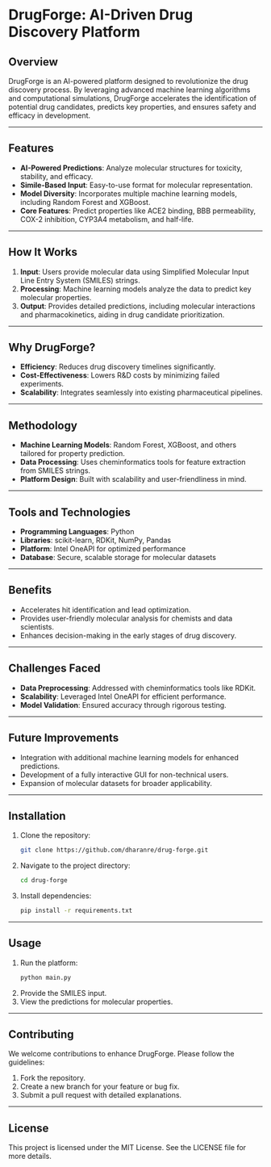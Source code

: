 # DrugForge: AI-Driven Drug Discovery Platform

## Overview
DrugForge is an AI-powered platform designed to revolutionize the drug discovery process. By leveraging advanced machine learning algorithms and computational simulations, DrugForge accelerates the identification of potential drug candidates, predicts key properties, and ensures safety and efficacy in development.

---

## Features
- **AI-Powered Predictions**: Analyze molecular structures for toxicity, stability, and efficacy.
- **Simile-Based Input**: Easy-to-use format for molecular representation.
- **Model Diversity**: Incorporates multiple machine learning models, including Random Forest and XGBoost.
- **Core Features**: Predict properties like ACE2 binding, BBB permeability, COX-2 inhibition, CYP3A4 metabolism, and half-life.

---

## How It Works
1. **Input**: Users provide molecular data using Simplified Molecular Input Line Entry System (SMILES) strings.
2. **Processing**: Machine learning models analyze the data to predict key molecular properties.
3. **Output**: Provides detailed predictions, including molecular interactions and pharmacokinetics, aiding in drug candidate prioritization.

---

## Why DrugForge?
- **Efficiency**: Reduces drug discovery timelines significantly.
- **Cost-Effectiveness**: Lowers R&D costs by minimizing failed experiments.
- **Scalability**: Integrates seamlessly into existing pharmaceutical pipelines.

---

## Methodology
- **Machine Learning Models**: Random Forest, XGBoost, and others tailored for property prediction.
- **Data Processing**: Uses cheminformatics tools for feature extraction from SMILES strings.
- **Platform Design**: Built with scalability and user-friendliness in mind.

---

## Tools and Technologies
- **Programming Languages**: Python
- **Libraries**: scikit-learn, RDKit, NumPy, Pandas
- **Platform**: Intel OneAPI for optimized performance
- **Database**: Secure, scalable storage for molecular datasets

---

## Benefits
- Accelerates hit identification and lead optimization.
- Provides user-friendly molecular analysis for chemists and data scientists.
- Enhances decision-making in the early stages of drug discovery.

---

## Challenges Faced
- **Data Preprocessing**: Addressed with cheminformatics tools like RDKit.
- **Scalability**: Leveraged Intel OneAPI for efficient performance.
- **Model Validation**: Ensured accuracy through rigorous testing.

---

## Future Improvements
- Integration with additional machine learning models for enhanced predictions.
- Development of a fully interactive GUI for non-technical users.
- Expansion of molecular datasets for broader applicability.

---

## Installation
1. Clone the repository:
   ```bash
   git clone https://github.com/dharanre/drug-forge.git
   ```
2. Navigate to the project directory:
   ```bash
   cd drug-forge
   ```
3. Install dependencies:
   ```bash
   pip install -r requirements.txt
   ```

---

## Usage
1. Run the platform:
   ```bash
   python main.py
   ```
2. Provide the SMILES input.
3. View the predictions for molecular properties.

---

## Contributing
We welcome contributions to enhance DrugForge. Please follow the guidelines:
1. Fork the repository.
2. Create a new branch for your feature or bug fix.
3. Submit a pull request with detailed explanations.

---

## License
This project is licensed under the MIT License. See the LICENSE file for more details.
